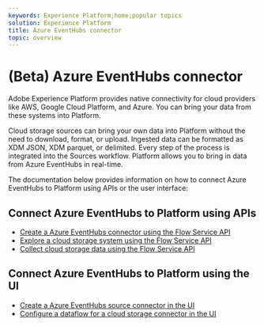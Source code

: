 ```yaml
---
keywords: Experience Platform;home;popular topics
solution: Experience Platform
title: Azure EventHubs connector
topic: overview
---
```


# (Beta) Azure EventHubs connector

Adobe Experience Platform provides native connectivity for cloud providers like AWS, Google Cloud Platform, and Azure. You can bring your data from these systems into Platform.

Cloud storage sources can bring your own data into Platform without the need to download, format, or upload. Ingested data can be formatted as XDM JSON, XDM parquet, or delimited. Every step of the process is integrated into the Sources workflow. Platform allows you to bring in data from Azure EventHubs in real-time.

The documentation below provides information on how to connect Azure EventHubs to Platform using APIs or the user interface:

## Connect Azure EventHubs to Platform using APIs

- [Create a Azure EventHubs connector using the Flow Service API](../../tutorials/api/create/cloud-storage/eventhub.md)
- [Explore a cloud storage system using the Flow Service API](../../tutorials/api/explore/cloud-storage.md)
- [Collect cloud storage data using the Flow Service API](../../tutorials/api/collect/cloud-storage.md)

## Connect Azure EventHubs to Platform using the UI

- [Create a Azure EventHubs source connector in the UI](../../tutorials/ui/create/cloud-storage/eventhub.md)
- [Configure a dataflow for a cloud storage connector in the UI](../../tutorials/ui/dataflow/streaming/cloud-storage.md)